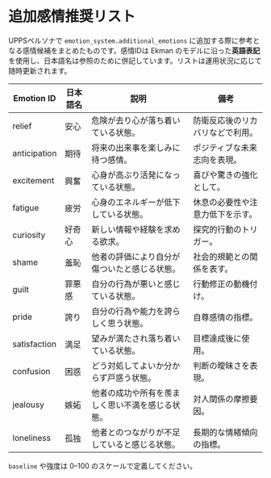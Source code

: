 # 追加感情推奨リスト

UPPSペルソナで `emotion_system.additional_emotions` に追加する際に参考となる感情候補をまとめたものです。感情IDは Ekman のモデルに沿った**英語表記**を使用し、日本語名は参照のために併記しています。リストは運用状況に応じて随時更新されます。

| Emotion ID | 日本語名 | 説明 | 備考 |
|------------|----------|------|------|
| relief | 安心 | 危険が去り心が落ち着いている状態。 | 防衛反応後のリカバリなどで利用。 |
| anticipation | 期待 | 将来の出来事を楽しみに待つ感情。 | ポジティブな未来志向を表現。 |
| excitement | 興奮 | 心身が高ぶり活発になっている状態。 | 喜びや驚きの強化として。 |
| fatigue | 疲労 | 心身のエネルギーが低下している状態。 | 休息の必要性や注意力低下を示す。 |
| curiosity | 好奇心 | 新しい情報や経験を求める欲求。 | 探究的行動のトリガー。 |
| shame | 羞恥 | 他者の評価により自分が傷ついたと感じる状態。 | 社会的規範との関係を表す。 |
| guilt | 罪悪感 | 自分の行為が悪いと感じている状態。 | 行動修正の動機付け。 |
| pride | 誇り | 自分の行為や能力を誇らしく思う状態。 | 自尊感情の指標。 |
| satisfaction | 満足 | 望みが満たされ落ち着いている状態。 | 目標達成後に使用。 |
| confusion | 困惑 | どう対処してよいか分からず戸惑う状態。 | 判断の曖昧さを表現。 |
| jealousy | 嫉妬 | 他者の成功や所有を羨ましく思い不満を感じる状態。 | 対人関係の摩擦要因。 |
| loneliness | 孤独 | 他者とのつながりが不足していると感じる状態。 | 長期的な情緒傾向の指標。 |

`baseline` や強度は 0–100 のスケールで定義してください。
